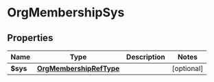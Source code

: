 
# OrgMembershipSys

## Properties
Name | Type | Description | Notes
------------ | ------------- | ------------- | -------------
**$sys** | [**OrgMembershipRefType**](OrgMembershipRefType.md) |  |  [optional]



